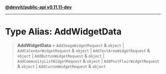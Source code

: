 [**@devvit/public-api v0.11.11-dev**](../../README.md)

---

# Type Alias: AddWidgetData

> **AddWidgetData** = `AddImageWidgetRequest` & `object` \| `AddCalendarWidgetRequest` & `object` \| `AddTextAreaWidgetRequest` & `object` \| `AddButtonWidgetRequest` & `object` \| `AddCommunityListWidgetRequest` & `object` \| `AddPostFlairWidgetRequest` & `object` \| `AddCustomWidgetRequest` & `object`

